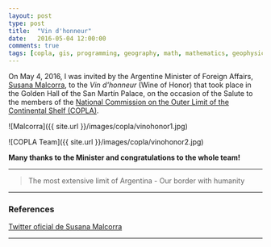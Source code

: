 ```yaml
---
layout: post
type: post
title:  "Vin d'honneur"
date:   2016-05-04 12:00:00
comments: true
tags: [copla, gis, programming, geography, math, mathematics, geophysics, stepanov, knuth, stroustrup, generic, genericprogramming, generic programming, genericity, concepts, c++, cpp, c, java, dotnet, c#, csharp, python, ruby, javascript, haskell, dlang, rust, golang, eiffel]
---
```


On May 4, 2016, I was invited by the Argentine Minister of Foreign Affairs, [Susana Malcorra](https://twitter.com/SusanaMalcorra), to the *Vin d'honneur* (Wine of Honor) that took place in the Golden Hall of the San Martín Palace, on the occasion of the Salute to the members of the [National Commission on the Outer Limit of the Continental Shelf (COPLA)](http://www.plataformaargentina.gov.ar/en/(copla_i)).

![Malcorra]({{ site.url }}/images/copla/vinohonor1.jpg)

![COPLA Team]({{ site.url }}/images/copla/vinohonor2.jpg)

**Many thanks to the Minister and congratulations to the whole team!**

---

> The most extensive limit of Argentina - Our border with humanity
  
---

### References

[Twitter oficial de Susana Malcorra](https://twitter.com/SusanaMalcorra/status/727976624239554560)

---
